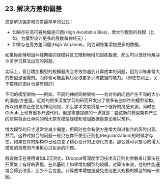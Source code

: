 ## 23. 解决方差和偏差

这是解决偏差和方差最简单的公式：

- 如果存在高可避免偏差问题(High Avoidable Bias)，增大你模型的规模（比如，为模型设计更多的层数和神经元）；
- 如果存在高方差问题(High Variance)，则为训练集添加更多的数据。

如果你能够增加神经网络的规模并且无限制地增加训练数据，那么可以很好地解决许多学习算法出现的问题。

实际上，盲目增加模型的规模最终会导致你遇到计算成本的问题，因为训练非常大的模型是很慢的。而你也可能会耗尽获取更多训练数据的能力。（即使在网上，关于猫咪的图片也是有限的）

不同的模型架构——例如，不同的神经网络架构——会对你的问题产生不同的大小的偏差/方差量。近期的很多深度学习的研究开发出了很多有创新性的模型架构。所以如果你正在使用神经网络，那么学术文献将是一个很好的灵感来源。同时在 Github 上也有很多开源代码。但是需要提醒的一点就是：尝试新的模型架构产生的后果将会比单纯的增大原有模型规模和增加数据量更加难以预料。

增大模型的尺寸通常会减少偏差，但同时也会有使方差增大和过拟合的风险出现。然而，这种过拟合的问题一般只在你不使用正则化(Regularization)的时候才存在，如果在你的架构中已经包含了精心设计的正则化方法，那么就可以放心的增大模型的规模而不用担心过拟合的问题。

假设你正在使用诸如L2正则化、Dropout等深度学习技术去正则化参数来让算法在开发集上有好的表现，在此基础上如果增加模型的规模，对算法来说，他的性能通常会得到改善，至少不会变差。计算成本增加是避免使用更大规模的模型的唯一原因。